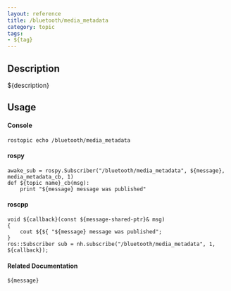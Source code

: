 ```yaml
---
layout: reference
title: /bluetooth/media_metadata
category: topic
tags: 
- ${tag}
---
```


## Description
${description}

## Usage
#### Console
```
rostopic echo /bluetooth/media_metadata
```

#### rospy
```
awake_sub = rospy.Subscriber("/bluetooth/media_metadata", ${message}, media_metadata_cb, 1)
def ${topic name}_cb(msg):
    print "${message} message was published"
```

#### roscpp
```
void ${callback}(const ${message-shared-ptr}& msg)
{
    cout ${${ "${message} message was published";
}
ros::Subscriber sub = nh.subscribe("/bluetooth/media_metadata", 1, ${callback});
```

#### Related Documentation
``${message}``  